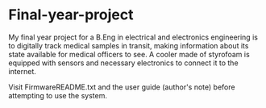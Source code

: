 # Final-year-project
My final year project for a B.Eng in electrical and electronics engineering is to digitally track medical samples in transit, making information about its state available for medical officers to see. A cooler made of styrofoam is equipped with sensors and necessary electronics to connect it to the internet. 

Visit FirmwareREADME.txt and the user guide (author's note) before attempting to use the system.
